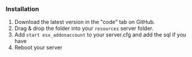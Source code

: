 ### Installation
1) Download the latest version in the "code" tab on GitHub.
2) Drag & drop the folder into your `resources` server folder.
4) Add `start esx_addonaccount` to your server.cfg and add the sql if you have
5) Reboot your server